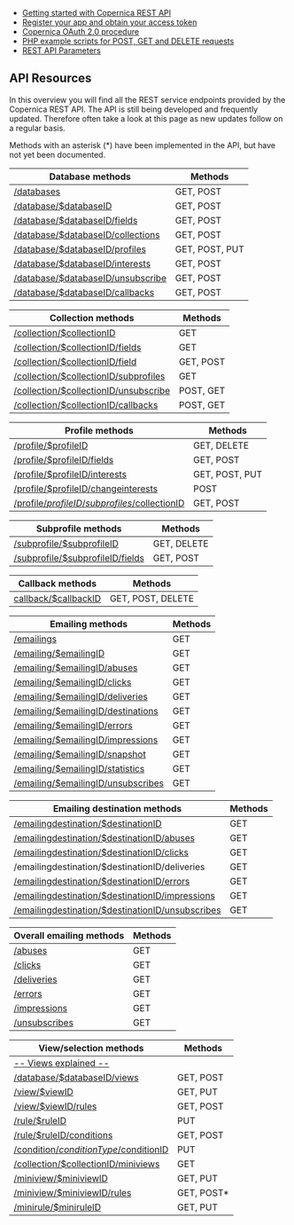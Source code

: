 -   [Getting started with Copernica REST
    API](./getting-started-with-the-copernica-rest-api.en.md)
-   [Register your app and obtain your access
    token](./register-your-app-on-copernica-com.en.md)
-   [Copernica OAuth 2.0 procedure](./setting-up-copernica-rest-service.en.md)
-   [PHP example scripts for POST, GET and DELETE
    requests](./example-get-post-and-delete-requests.en.md)
-   [REST API Parameters](./rest-api-parameters.en.md)

API Resources
-------------

In this overview you will find all the REST service endpoints provided
by the Copernica REST API. The API is still being developed and
frequently updated. Therefore often take a look at this page as new
updates follow on a regular basis.

Methods with an asterisk (\*) have been implemented in the API, but have
not yet been documented.

| Database methods | Methods |
| --- | --- |
| [/databases](./databases.en.md) | GET, POST |
| [/database/$databaseID](./database-information.en.md) | GET, POST |
| [/database/$databaseID/fields](./database-fields.en.md) | GET, POST |
| [/database/$databaseID/collections](./database-collections.en.md) | GET, POST |
| [/database/$databaseID/profiles](./database-profiles.en.md) | GET, POST, PUT |
| [/database/$databaseID/interests](./database-interests.en.md) | GET, POST |
| [/database/$databaseID/unsubscribe](./database-unsubscribe-behaviour.en.md) | GET, POST |
| [/database/$databaseID/callbacks](./database-callbacks.en.md) | GET, POST |

| Collection methods | Methods |
| --- | --- |
| [/collection/$collectionID](./rest-collection-information.en.md) | GET |
| [/collection/$collectionID/fields](./collection-fields.en.md) | GET |
| [/collection/$collectionID/field](./collection-fields.en.md) | GET, POST |
| [/collection/$collectionID/subprofiles](./collection-subprofiles.en.md) | GET |
| [/collection/$collectionID/unsubscribe](./collection-unsubscribe-behaviour.en.md) | POST, GET |
| [/collection/$collectionID/callbacks](./collection-callbacks.en.md) | POST, GET |

| Profile methods | Methods |
| --- | --- |
| [/profile/$profileID](./profile-request.en.md) | GET, DELETE |
| [/profile/$profileID/fields](./profile-fields.en.md) | GET, POST |
| [/profile/$profileID/interests](./profile-interests.en.md) | GET, POST, PUT |
| [/profile/$profileID/changeinterests](./profile-change-interests.en.md) | POST |
| [/profile/$profileID/subprofiles/$collectionID](./profile-collection-subprofiles.en.md) | GET, POST |

| Subprofile methods | Methods |
| --- | --- |
| [/subprofile/$subprofileID](./subprofile-request.en.md) | GET, DELETE |
| [/subprofile/$subprofileID/fields](./subprofile-fields.en.md) | GET, POST |

| Callback methods | Methods |
| --- | --- |
| [callback/$callbackID](./callback-information.en.md) | GET, POST, DELETE |

| Emailing methods | Methods |
| --- | --- |
| [/emailings](./emailings.en.md) | GET |
| [/emailing/$emailingID](./emailing.en.md) | GET |
| [/emailing/$emailingID/abuses](./emailing-abuses.en.md) | GET |
| [/emailing/$emailingID/clicks](./emailing-clicks.en.md) | GET |
| [/emailing/$emailingID/deliveries](./emailing-deliveries.en.md) | GET |
| [/emailing/$emailingID/destinations](./emailing-destinations.en.md) | GET |
| [/emailing/$emailingID/errors](./emailing-errors.en.md) | GET |
| [/emailing/$emailingID/impressions](./emailing-impressions.en.md) | GET |
| [/emailing/$emailingID/snapshot](./emailing-snapshot.en.md) | GET |
| [/emailing/$emailingID/statistics](./emailing-statistics.en.md) | GET |
| [/emailing/$emailingID/unsubscribes](./emailing-unsubscribes.en.md) | GET |

| Emailing destination methods | Methods |
| --- | --- |
| [/emailingdestination/$destinationID](./emailingdestination.en.md) | GET |
| [/emailingdestination/$destinationID/abuses](./emailingdestination-abuses.en.md) | GET |
| [/emailingdestination/$destinationID/clicks](./emailingdestination-clicks.en.md) | GET |
| /emailingdestination/$destinationID/deliveries | GET |
| [/emailingdestination/$destinationID/errors](./emailingdestination-errors.en.md) | GET |
| [/emailingdestination/$destinationID/impressions](./emailingdestination-impressions.en.md) | GET |
| [/emailingdestination/$destinationID/unsubscribes](./emailingdestination-unsubscribes.en.md) | GET |

| Overall emailing methods | Methods |
| --- | --- |
| [/abuses](./abuses.en.md) | GET |
| [/clicks](./clicks.en.md) | GET |
| [/deliveries](./deliveries.en.md) | GET |
| [/errors](./errors.en.md) | GET |
| [/impressions](./impressions.en.md) | GET |
| [/unsubscribes](./unsubscribes.en.md) | GET |

| View/selection methods | Methods |
| --- | --- |
| [-- Views explained --](./views-explained.en.md) | |
| [/database/$databaseID/views](./database-views.en.md) | GET, POST |
| [/view/$viewID](./view.en.md) | GET, PUT |
| [/view/$viewID/rules](./rules.en.md) | GET, POST |
| [/rule/$ruleID](./rule.en.md) | PUT |
| [/rule/$ruleID/conditions](./conditions.en.md) | GET, POST |
| [/condition/$conditionType/$conditionID](./condition.en.md) | PUT |
| [/collection/$collectionID/miniviews](./collection-miniviews.en.md) | GET |
| [/miniview/$miniviewID](./miniview.en.md) | GET, PUT |
| [/miniview/$miniviewID/rules](./minirules.en.md) | GET, POST\* |
| [/minirule/$miniruleID](./%20minirule.en.md) | GET, PUT |
